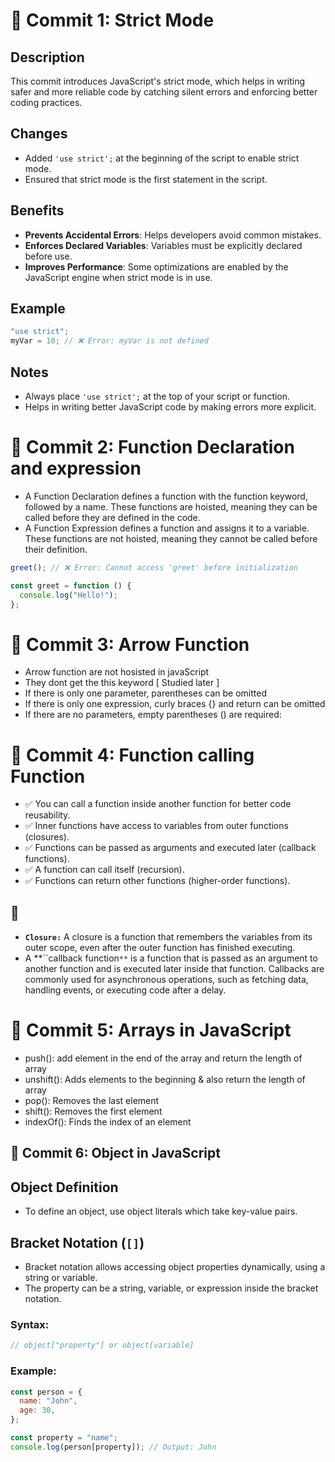# 📝 Commit 1: Strict Mode

## Description

This commit introduces JavaScript's strict mode, which helps in writing safer and more reliable code by catching silent errors and enforcing better coding practices.

## Changes

- Added `'use strict';` at the beginning of the script to enable strict mode.
- Ensured that strict mode is the first statement in the script.

## Benefits

- **Prevents Accidental Errors**: Helps developers avoid common mistakes.
- **Enforces Declared Variables**: Variables must be explicitly declared before use.
- **Improves Performance**: Some optimizations are enabled by the JavaScript engine when strict mode is in use.

## Example

```js
"use strict";
myVar = 10; // ❌ Error: myVar is not defined
```

## Notes

- Always place `'use strict';` at the top of your script or function.
- Helps in writing better JavaScript code by making errors more explicit.

# 📝 Commit 2: Function Declaration and expression

- A Function Declaration defines a function with the function keyword, followed by a name. These functions are hoisted, meaning they can be called before they are defined in the code.
- A Function Expression defines a function and assigns it to a variable. These functions are not hoisted, meaning they cannot be called before their definition.

```js
greet(); // ❌ Error: Cannot access 'greet' before initialization

const greet = function () {
  console.log("Hello!");
};
```

# 📝 Commit 3: Arrow Function

- Arrow function are not hosisted in javaScript
- They dont get the this keyword [ Studied later ]
- If there is only one parameter, parentheses can be omitted
- If there is only one expression, curly braces {} and return can be omitted
- If there are no parameters, empty parentheses () are required:

# 📝 Commit 4: Function calling Function

- ✅ You can call a function inside another function for better code reusability.
- ✅ Inner functions have access to variables from outer functions (closures).
- ✅ Functions can be passed as arguments and executed later (callback functions).
- ✅ A function can call itself (recursion).
- ✅ Functions can return other functions (higher-order functions).

## 🤔

- **`Closure:`** A closure is a function that remembers the variables from its outer scope, even after the outer function has finished executing.
- A **``callback function`**` is a function that is passed as an argument to another function and is executed later inside that function. Callbacks are commonly used for asynchronous operations, such as fetching data, handling events, or executing code after a delay.

# 📝 Commit 5: Arrays in JavaScript

- push(): add element in the end of the array and return the length of array
- unshift(): Adds elements to the beginning & also return the length of array
- pop(): Removes the last element
- shift(): Removes the first element
- indexOf(): Finds the index of an element

## 📝 Commit 6: Object in JavaScript

## Object Definition

- To define an object, use object literals which take key-value pairs.

## Bracket Notation (`[]`)

- Bracket notation allows accessing object properties dynamically, using a string or variable.
- The property can be a string, variable, or expression inside the bracket notation.

### Syntax:

```js
// object["property"] or object[variable]
```

### Example:

```js
const person = {
  name: "John",
  age: 30,
};

const property = "name";
console.log(person[property]); // Output: John
```
